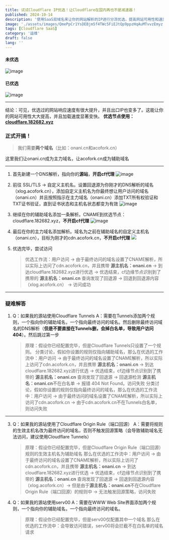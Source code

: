```yaml
---
title: 试试Cloudflare IP优选！让Cloudflare在国内再也不是减速器！
published: 2024-10-14
description: '使用SaaS双域名来让你的网站解析的IP进行分流优选，提高网站可用性和速度'
image: './assets/images/QmePpCr1YsDEBjm5f4TWc5FiEJtQp9ppzHqAuMTvvzEmyz.webp'
tags: [Cloudflare SaaS]
category: '运维'
draft: false 
lang: ''
---
```




#### 未优选

![image](https://ipfs.crossbell.io/ipfs/QmZoinxZgAzu7Skh7BqsxmDQGU1sXtLLskJcyQuRAQNKww?img-quality=75&img-format=auto&img-onerror=redirect&img-width=3840)

#### 已优选

![image](https://ipfs.crossbell.io/ipfs/QmaNVwAwSRvqdL5SrvWVCGCQqmacP3d62yoLxofGscNoKq?img-quality=75&img-format=auto&img-onerror=redirect&img-width=3840)

---

结论：可见，优选过的网站响应速度有很大提升，并且出口IP也变多了。这能让你的网站可用性大大提高，并且加载速度显著变快。
**优选节点使用：[cloudflare.182682.xyz](https://cloudflare.182682.xyz)**

### 正式开搞！

> 我们需要**两个域名**（比如：onani.cn和acofork.cn）

这里我们让onani.cn成为主力域名，让acofork.cn成为辅助域名

---

1. 首先新建一个DNS解析，指向你的**源站**，**开启cf代理**
   ![image](https://ipfs.crossbell.io/ipfs/QmfBKgDe77SpkUpjGdmsxqwU2UabvrDAw4c3bgFiWkZCna?img-quality=75&img-format=auto&img-onerror=redirect&img-width=3840)

2. 前往 SSL/TLS -> 自定义主机名。设置回退源为你刚才的DNS解析的域名（xlog.acofork.cn），添加自定义主机名为你最终想让用户访问的域名（onani.cn）并且按照指示在主力域名（onani.cn）添加TXT所有权验证和TXT证书验证，直到证书状态和主机名状态都变为有效
   ![image](https://ipfs.crossbell.io/ipfs/QmRYrwjeDMDQCj8G9RYkpjC3X4vpwE77wpNpbqKURwBber?img-quality=75&img-format=auto&img-onerror=redirect&img-width=3840)

3. 继续在你的辅助域名添加一条解析。CNAME到优选节点：cloudflare.182682.xyz，**不开启cf代理**
   ![image](https://ipfs.crossbell.io/ipfs/QmNwkMqDEkCGMu5jsgE6fj6qpupiqMrqqQtWeAmAJNJbC4?img-quality=75&img-format=auto&img-onerror=redirect&img-width=3840)

4. 最后在你的主力域名添加解析。域名为之前在辅助域名的自定义主机名（onani.cn），目标为刚才的cdn.acofork.cn，**不开启cf代理**
   ![](https://ipfs.crossbell.io/ipfs/QmeK3AZghae4J4LcJdbPMxBcmoNEeF3hXNBmtJaDki8HYt)

5. 优选完毕，尝试访问
   
   > 优选工作流：用户访问 -> 由于最终访问的域名设置了CNAME解析，所以实际上访问了cdn.acofork.cn，并且携带 **源主机名：onani.cn** -> 到达cloudflare.182682.xyz进行优选 -> 优选结束，cf边缘节点识别到了携带的 **源主机名：onani.cn** 查询发现了回退源 -> 回退到回退源内容（xlog.acofork.cn） -> 访问成功

---

### 疑难解答

1. Q：如果我的源站使用Cloudflare Tunnels
   A：需要在Tunnels添加两个规则，一个指向你的辅助域名，一个指向最终访问的域名。然后删除最终访问域名的DNS解析（**但是不要直接在Tunnels删，会掉白名单，导致用户访问404**）。然后跳过第一步
   
   > 原理：假设你已经配置完毕，但是Cloudflare Tunnels只设置了一个规则。
   > 分类讨论，假如你设置的规则仅指向辅助域名，那么在优选的工作流中：用户访问 -> 由于最终访问的域名设置了CNAME解析，所以实际上访问了cdn.acofork.cn，并且携带 **源主机名：onani.cn** -> 到达cloudflare.182682.xyz进行优选 -> 优选结束，cf边缘节点识别到了携带的 **源主机名：onani.cn** 查询发现了回退源 -> 回退源检测 **源主机名：onani.cn**不在白名单 -> 报错 404 Not Found。访问失败
   > 分类讨论，假如你设置的规则仅指向最终访问的域名，那么在优选的工作流中：用户访问 -> 由于最终访问的域名设置了CNAME解析，所以实际上访问了cdn.acofork.cn -> 由于cdn.acofork.cn不在Tunnels白名单，则访问失败

---

3. Q：如果我的源站使用了Cloudflare Origin Rule（端口回源）
   A：需要将规则的生效主机名改为最终访问的域名，否则不触发回源策略（会导致辅助域名无法访问，建议使用Cloudflare Tunnels）
   
   > 原理：假设你已经配置完毕，但是Cloudflare Origin Rule（端口回源）规则的生效主机名为辅助域名
   > 那么在优选的工作流中：用户访问 -> 由于最终访问的域名设置了CNAME解析，所以实际上访问了cdn.acofork.cn，并且携带 **源主机名：onani.cn** -> 到达cloudflare.182682.xyz进行优选 -> 优选结束，cf边缘节点识别到了携带的 **源主机名：onani.cn** 查询发现了回退源 -> 回退到回退源内容（xlog.acofork.cn）-> 但是由于**源主机名：onani.cn**不在Cloudflare Origin Rule（端口回源）的规则中 -> 无法触发回源策略，访问失败

4. Q：如果我的源站使用serv00
   A：需要在WWW Web Site界面添加两个规则，一个指向你的辅助域名，一个指向最终访问的域名。
   
   > 原理：假设你已经配置完毕，但是serv00仅配置其中一个域名
   > 那么在优选的工作流中：会导致访问错误，serv00将会拦截不在白名单的域名请求
